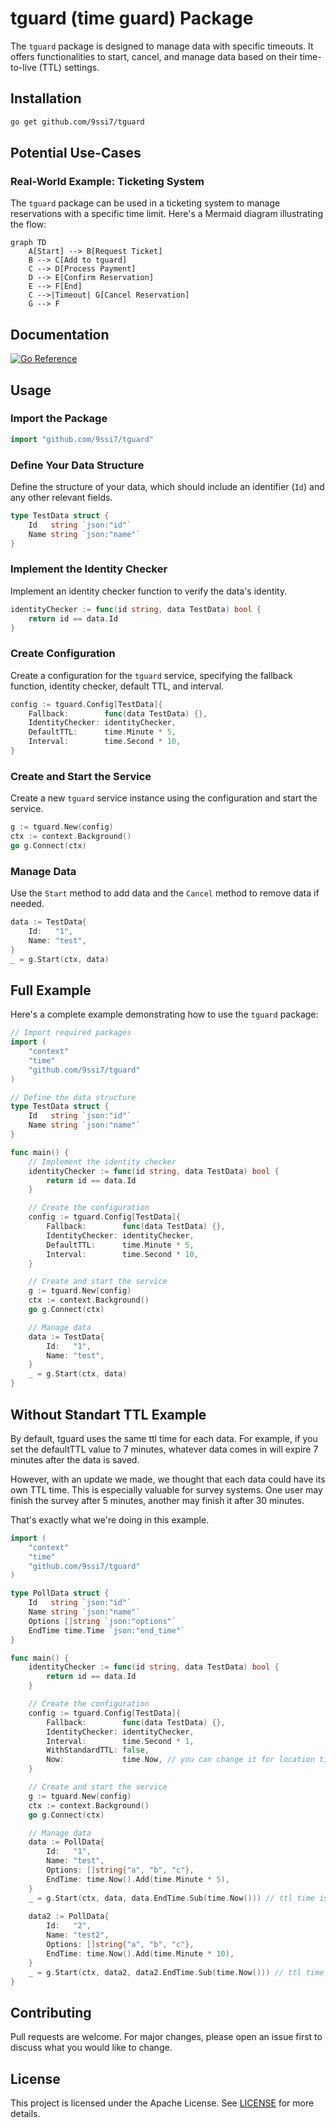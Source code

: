 # tguard (time guard) Package

The `tguard` package is designed to manage data with specific timeouts. It offers functionalities to start, cancel, and manage data based on their time-to-live (TTL) settings.

## Installation

```bash
go get github.com/9ssi7/tguard
```

## Potential Use-Cases

### Real-World Example: Ticketing System

The `tguard` package can be used in a ticketing system to manage reservations with a specific time limit. Here's a Mermaid diagram illustrating the flow:

```mermaid
graph TD
    A[Start] --> B[Request Ticket]
    B --> C[Add to tguard]
    C --> D[Process Payment]
    D --> E[Confirm Reservation]
    E --> F[End]
    C -->|Timeout| G[Cancel Reservation]
    G --> F
```

## Documentation

[![Go Reference](https://pkg.go.dev/badge/github.com/9ssi7/tguard.svg)](https://pkg.go.dev/github.com/9ssi7/tguard)

## Usage

### Import the Package

```go
import "github.com/9ssi7/tguard"
```

### Define Your Data Structure

Define the structure of your data, which should include an identifier (`Id`) and any other relevant fields.

```go
type TestData struct {
	Id   string `json:"id"`
	Name string `json:"name"`
}
```

### Implement the Identity Checker

Implement an identity checker function to verify the data's identity.

```go
identityChecker := func(id string, data TestData) bool {
	return id == data.Id
}
```

### Create Configuration

Create a configuration for the `tguard` service, specifying the fallback function, identity checker, default TTL, and interval.

```go
config := tguard.Config[TestData]{
	Fallback:        func(data TestData) {},
	IdentityChecker: identityChecker,
	DefaultTTL:      time.Minute * 5,
	Interval:        time.Second * 10,
}
```

### Create and Start the Service

Create a new `tguard` service instance using the configuration and start the service.

```go
g := tguard.New(config)
ctx := context.Background()
go g.Connect(ctx)
```

### Manage Data

Use the `Start` method to add data and the `Cancel` method to remove data if needed.

```go
data := TestData{
	Id:   "1",
	Name: "test",
}
_ = g.Start(ctx, data)
```

## Full Example

Here's a complete example demonstrating how to use the `tguard` package:

```go
// Import required packages
import (
	"context"
	"time"
	"github.com/9ssi7/tguard"
)

// Define the data structure
type TestData struct {
	Id   string `json:"id"`
	Name string `json:"name"`
}

func main() {
	// Implement the identity checker
	identityChecker := func(id string, data TestData) bool {
		return id == data.Id
	}

	// Create the configuration
	config := tguard.Config[TestData]{
		Fallback:        func(data TestData) {},
		IdentityChecker: identityChecker,
		DefaultTTL:      time.Minute * 5,
		Interval:        time.Second * 10,
	}

	// Create and start the service
	g := tguard.New(config)
	ctx := context.Background()
	go g.Connect(ctx)

	// Manage data
	data := TestData{
		Id:   "1",
		Name: "test",
	}
	_ = g.Start(ctx, data)
}
```

## Without Standart TTL Example

By default, tguard uses the same ttl time for each data. For example, if you set the defaultTTL value to 7 minutes, whatever data comes in will expire 7 minutes after the data is saved.

However, with an update we made, we thought that each data could have its own TTL time. This is especially valuable for survey systems. One user may finish the survey after 5 minutes, another may finish it after 30 minutes.

That's exactly what we're doing in this example.

```go
import (
	"context"
	"time"
	"github.com/9ssi7/tguard"
)

type PollData struct {
	Id   string `json:"id"`
	Name string `json:"name"`
	Options []string `json:"options"`
	EndTime time.Time `json:"end_time"`
}

func main() {
	identityChecker := func(id string, data TestData) bool {
		return id == data.Id
	}

	// Create the configuration
	config := tguard.Config[TestData]{
		Fallback:        func(data TestData) {},
		IdentityChecker: identityChecker,
		Interval:        time.Second * 1,
		WithStandardTTL: false,
		Now:		     time.Now, // you can change it for location time
	}

	// Create and start the service
	g := tguard.New(config)
	ctx := context.Background()
	go g.Connect(ctx)

	// Manage data
	data := PollData{
		Id:   "1",
		Name: "test",
		Options: []string{"a", "b", "c"},
		EndTime: time.Now().Add(time.Minute * 5),
	}
	_ = g.Start(ctx, data, data.EndTime.Sub(time.Now())) // ttl time is 5 minutes
	
	data2 := PollData{
		Id:   "2",
		Name: "test2",
		Options: []string{"a", "b", "c"},
		EndTime: time.Now().Add(time.Minute * 10),
	}
	_ = g.Start(ctx, data2, data2.EndTime.Sub(time.Now())) // ttl time is 10 minutes
}
```

## Contributing

Pull requests are welcome. For major changes, please open an issue first to discuss what you would like to change.

## License

This project is licensed under the Apache License. See [LICENSE](LICENSE) for more details.